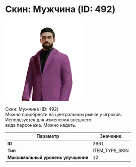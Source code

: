 # Скин: Мужчина (ID: 492)

![Item Image](../img/3961.webp?raw=true)

Скин: Мужчина (ID: 492)<br>Можно приобрести на центральном рынке у игроков.<br>Используется для изменения внешнего<br>вида персонажа. Можно надеть.


| Параметр | Значение |
|----------|----------|
| **ID** | 3961 |
| **Тип** | ITEM_TYPE_SKIN |
| **Максимальный уровень улучшения** | 12 |

